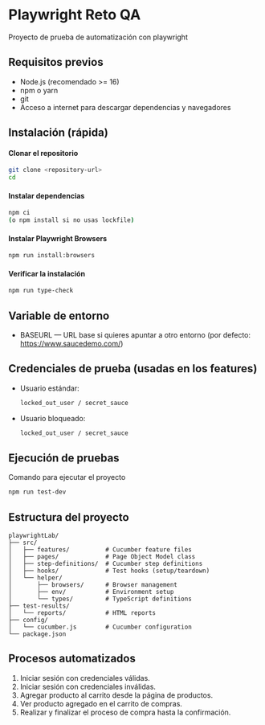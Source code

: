 # Playwright Reto QA
Proyecto de prueba de automatización con playwright

## Requisitos previos
- Node.js (recomendado >= 16)
- npm o yarn
- git
- Acceso a internet para descargar dependencias y navegadores

## Instalación (rápida)
#### Clonar el repositorio
```bash
git clone <repository-url> 
cd 
```
#### Instalar dependencias
```bash
npm ci
(o npm install si no usas lockfile)
```
#### Instalar Playwright Browsers
```bash
npm run install:browsers
```
#### Verificar la instalación
```bash
npm run type-check
```
## Variable de entorno
- BASEURL — URL base si quieres apuntar a otro entorno (por defecto: https://www.saucedemo.com/)


## Credenciales de prueba (usadas en los features)
- Usuario estándar:
    ```bash
    locked_out_user / secret_sauce
    ```
- Usuario bloqueado: 
    ```bash
    locked_out_user / secret_sauce
    ```

## Ejecución de pruebas
Comando para ejecutar el proyecto
```bash
npm run test-dev
```

## Estructura del proyecto
```
playwrightLab/
├── src/
│   ├── features/          # Cucumber feature files
│   ├── pages/             # Page Object Model class
│   ├── step-definitions/  # Cucumber step definitions
│   ├── hooks/             # Test hooks (setup/teardown)
│   └── helper/
│       ├── browsers/      # Browser management
│       ├── env/           # Environment setup
│       └── types/         # TypeScript definitions
├── test-results/
│   └── reports/           # HTML reports
├── config/               
│   └── cucumber.js        # Cucumber configuration
└── package.json
```

## Procesos automatizados
1. Iniciar sesión con credenciales válidas.
2. Iniciar sesión con credenciales inválidas.
3. Agregar producto al carrito desde la página de productos.
4. Ver producto agregado en el carrito de compras.
5. Realizar y finalizar el proceso de compra hasta la confirmación.